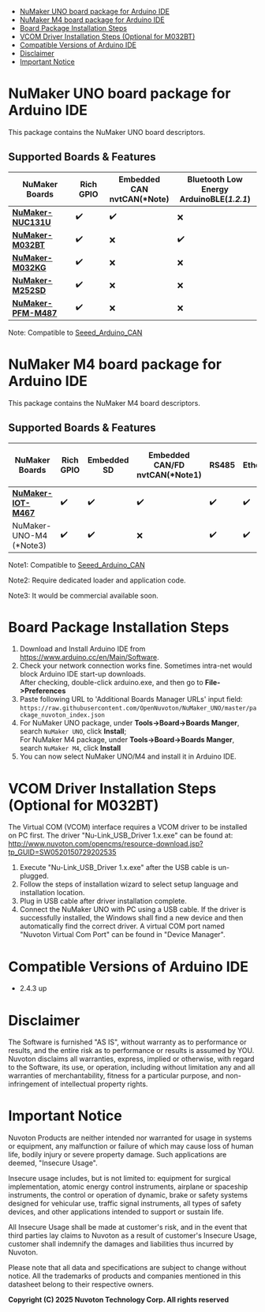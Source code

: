 - [NuMaker UNO board package for Arduino IDE](#numaker-uno-board-package-for-arduino-ide)
- [NuMaker M4 board package for Arduino IDE](#numaker-m4-board-package-for-arduino-ide)
- [Board Package Installation Steps](#board-package-installation-steps)
- [VCOM Driver Installation Steps (Optional for M032BT)](#vcom-driver-installation-steps-optional-for-m032bt)
- [Compatible Versions of Arduino IDE](#compatible-versions-of-arduino-ide)
- [Disclaimer](#disclaimer)
- [Important Notice](#important-notice)

# NuMaker UNO board package for Arduino IDE
This package contains the NuMaker UNO board descriptors.

## Supported Boards & Features

| NuMaker Boards | Rich GPIO |Embedded CAN<br>nvtCAN(*Note) |Bluetooth Low Energy<br>ArduinoBLE(***1.2.1***) |
| -------------- | ---------------- | ----------------------------------------------- |----------------------------------------------- |
| **[NuMaker-NUC131U](https://direct.nuvoton.com/en/numaker-nuc131u)**     | ✔️              | ✔️                                               | ❌                                          |
| **[NuMaker-M032BT](https://direct.nuvoton.com/en)**     | ✔️              | ❌                                               | ✔️                                           |
| **[NuMaker-M032KG](https://direct.nuvoton.com/en/numaker-m032kg)**     | ✔️              | ❌                                               | ️❌                                         |
| **[NuMaker-M252SD](https://direct.nuvoton.com/en/numaker-m252sd)**       | ✔️              | ❌                                               | ❌                                           |
| **[NuMaker-PFM-M487](https://direct.nuvoton.com/en/numaker-pfm-m487)**       | ✔️              | ❌                                               | ❌                                           |

Note: Compatible to [Seeed_Arduino_CAN](https://github.com/Seeed-Studio/Seeed_Arduino_CAN)

# NuMaker M4 board package for Arduino IDE
This package contains the NuMaker M4 board descriptors.

## Supported Boards & Features

| NuMaker Boards | Rich GPIO | Embedded SD |Embedded CAN/FD<br>nvtCAN(*Note1)  | RS485 | Ethernet | Firmware Upload<br>by ISP(*Note2) |
| -------------- | ---------------- | ------|----------------------------------------------- |------|----|----|
| **[NuMaker-IOT-M467](https://direct.nuvoton.com/en/numaker-iot-m467)**       | ✔️  | ✔️| ✔️| ✔️| ✔️ | ✔️                                            ||
| NuMaker-UNO-M4<br>(*Note3)       |✔️              | ✔️                              | ❌  | ✔️| ✔️| ✔️| ✔️                               ||


Note1: Compatible to [Seeed_Arduino_CAN](https://github.com/Seeed-Studio/Seeed_Arduino_CAN)

Note2: Require dedicated loader and application code.

Note3: It would be commercial available soon.

# Board Package Installation Steps
1. Download and Install Arduino IDE from https://www.arduino.cc/en/Main/Software.
2. Check your network connection works fine. Sometimes intra-net would block Arduino IDE start-up downloads. <br>
   After checking, double-click arduino.exe, and then go to **File->Preferences**
4. Paste following URL to 'Additional Boards Manager URLs' input field: 
`https://raw.githubusercontent.com/OpenNuvoton/NuMaker_UNO/master/package_nuvoton_index.json`
5. For NuMaker UNO package, under **Tools->Board->Boards Manger**, search `NuMaker UNO`, click **Install**;<br>
   For NuMaker M4 package, under **Tools->Board->Boards Manger**, search `NuMaker M4`, click **Install**
6. You can now select NuMaker UNO/M4 and install it in Arduino IDE.

# VCOM Driver Installation Steps (Optional for M032BT)
The Virtual COM (VCOM) interface requires a VCOM driver to be installed on PC first. 
The driver "Nu-Link_USB_Driver 1.x.exe" can be found at: http://www.nuvoton.com/opencms/resource-download.jsp?tp_GUID=SW0520150729202535

1. Execute "Nu-Link_USB_Driver 1.x.exe" after the USB cable is un-plugged.
2. Follow the steps of installation wizard to select setup language and installation location.
3. Plug in USB cable after driver installation complete.
4. Connect the NuMaker UNO with PC using a USB cable. If the driver is successfully installed, the Windows shall find a new device and then automatically find the correct driver. A virtual COM port named "Nuvoton Virtual Com Port" can be found in "Device Manager".

# Compatible Versions of Arduino IDE
* 2.4.3 up

# Disclaimer
The Software is furnished "AS IS", without warranty as to performance or results, and
the entire risk as to performance or results is assumed by YOU. Nuvoton disclaims all
warranties, express, implied or otherwise, with regard to the Software, its use, or
operation, including without limitation any and all warranties of merchantability, fitness
for a particular purpose, and non-infringement of intellectual property rights.

# Important Notice
Nuvoton Products are neither intended nor warranted for usage in systems or equipment,
any malfunction or failure of which may cause loss of human life, bodily injury or severe
property damage. Such applications are deemed, "Insecure Usage".

Insecure usage includes, but is not limited to: equipment for surgical implementation,
atomic energy control instruments, airplane or spaceship instruments, the control or
operation of dynamic, brake or safety systems designed for vehicular use, traffic signal
instruments, all types of safety devices, and other applications intended to support or
sustain life.

All Insecure Usage shall be made at customer's risk, and in the event that third parties
lay claims to Nuvoton as a result of customer's Insecure Usage, customer shall indemnify
the damages and liabilities thus incurred by Nuvoton.

Please note that all data and specifications are subject to change without notice. All the
trademarks of products and companies mentioned in this datasheet belong to their respective
owners.


**Copyright (C) 2025 Nuvoton Technology Corp. All rights reserved**
